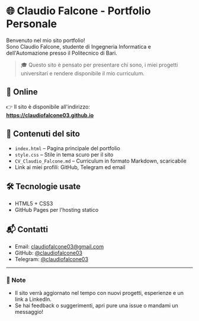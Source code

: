 # 🌐 Claudio Falcone - Portfolio Personale

Benvenuto nel mio sito portfolio!  
Sono Claudio Falcone, studente di Ingegneria Informatica e dell'Automazione presso il Politecnico di Bari.

> 🎓 Questo sito è pensato per presentare chi sono, i miei progetti universitari e rendere disponibile il mio curriculum.

## 🚀 Online

👉 Il sito è disponibile all'indirizzo:  
**https://claudiofalcone03.github.io**

## 📂 Contenuti del sito

- `index.html` – Pagina principale del portfolio
- `style.css` – Stile in tema scuro per il sito
- `CV_Claudio_Falcone.md` – Curriculum in formato Markdown, scaricabile
- Link ai miei profili: GitHub, Telegram ed email

## 🛠️ Tecnologie usate

- HTML5 + CSS3
- GitHub Pages per l'hosting statico

## 📬 Contatti

- Email: claudiofalcone03@gmail.com  
- GitHub: [@claudiofalcone03](https://github.com/claudiofalcone03)  
- Telegram: [@claudiofalcone03](https://t.me/claudiofalcone03)

---

### 📝 Note

- Il sito verrà aggiornato nel tempo con nuovi progetti, esperienze e un link a LinkedIn.
- Se hai feedback o suggerimenti, apri pure una issue o mandami un messaggio!

